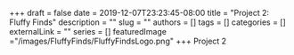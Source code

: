 +++ 
draft = false
date = 2019-12-07T23:23:45-08:00
title = "Project 2: Fluffy Finds"
description = ""
slug = ""
authors = []
tags = []
categories = []
externalLink = ""
series = []
featuredImage ="/images/FluffyFinds/FluffyFindsLogo.png"
+++
 Project 2
